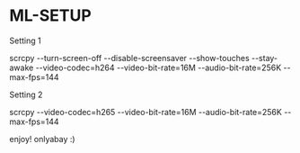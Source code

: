 # ML-SETUP


Setting 1

scrcpy --turn-screen-off --disable-screensaver --show-touches --stay-awake --video-codec=h264 --video-bit-rate=16M --audio-bit-rate=256K --max-fps=144 


Setting 2

scrcpy --video-codec=h265 --video-bit-rate=16M --audio-bit-rate=256K --max-fps=144 

enjoy! 
onlyabay :) 
